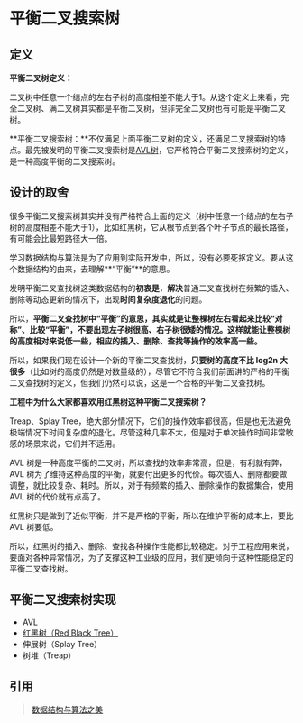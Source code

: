 # 平衡二叉搜索树

## 定义

**平衡二叉树定义：**

二叉树中任意一个结点的左右子树的高度相差不能大于1。从这个定义上来看，完全二叉树、满二叉树其实都是平衡二叉树，但非完全二叉树也有可能是平衡二叉树。

**平衡二叉搜索树：**不仅满足上面平衡二叉树的定义，还满足二叉搜索树的特点。最先被发明的平衡二叉搜索树是[AVL树](https://zh.wikipedia.org/wiki/AVL%E6%A0%91)，它严格符合平衡二叉搜索树的定义，是一种高度平衡的二叉搜索树。



## 设计的取舍

很多平衡二叉搜索树其实并没有严格符合上面的定义（树中任意一个结点的左右子树的高度相差不能大于1），比如红黑树，它从根节点到各个叶子节点的最长路径，有可能会比最短路径大一倍。

学习数据结构与算法是为了应用到实际开发中，所以，没有必要死抠定义。要从这个数据结构的由来，去理解**“平衡”**的意思。

发明平衡二叉查找树这类数据结构的**初衷是**，**解决**普通二叉查找树在频繁的插入、删除等动态更新的情况下，出现**时间复杂度退化**的问题。 

所以，**平衡二叉查找树中“平衡”的意思，其实就是让整棵树左右看起来比较“对称”、比较“平衡”，不要出现左子树很高、右子树很矮的情况。这样就能让整棵树的高度相对来说低一些，相应的插入、删除、查找等操作的效率高一些。** 

所以，如果我们现在设计一个新的平衡二叉查找树，**只要树的高度不比 log2n 大很多**（比如树的高度仍然是对数量级的），尽管它不符合我们前面讲的严格的平衡二叉查找树的定义，但我们仍然可以说，这是一个合格的平衡二叉查找树。 

**工程中为什么大家都喜欢用红黑树这种平衡二叉搜索树？**

Treap、Splay Tree，绝大部分情况下，它们的操作效率都很高，但是也无法避免极端情况下时间复杂度的退化。尽管这种几率不大，但是对于单次操作时间非常敏感的场景来说，它们并不适用。

AVL 树是一种高度平衡的二叉树，所以查找的效率非常高，但是，有利就有弊，AVL 树为了维持这种高度的平衡，就要付出更多的代价。每次插入、删除都要做调整，就比较复杂、耗时。所以，对于有频繁的插入、删除操作的数据集合，使用 AVL 树的代价就有点高了。

红黑树只是做到了近似平衡，并不是严格的平衡，所以在维护平衡的成本上，要比 AVL 树要低。

所以，红黑树的插入、删除、查找各种操作性能都比较稳定。对于工程应用来说，要面对各种异常情况，为了支撑这种工业级的应用，我们更倾向于这种性能稳定的平衡二叉查找树。

## 平衡二叉搜索树实现

- AVL
- [红黑树（Red Black Tree）](./redBlackTree.md)
- 伸展树（Splay Tree）
- 树堆（Treap）



## 引用

> [数据结构与算法之美]( https://time.geekbang.org/column/intro/100017301 )
